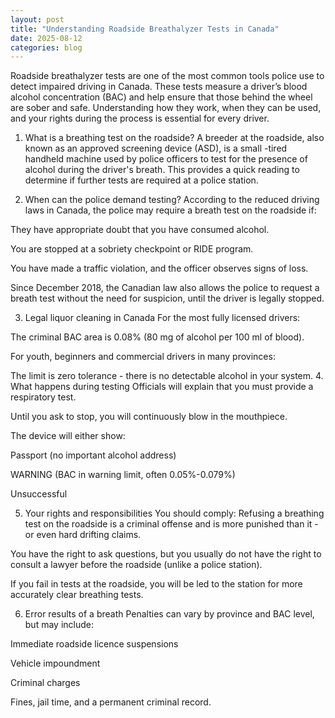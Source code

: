 ```yaml
---
layout: post
title: "Understanding Roadside Breathalyzer Tests in Canada"
date: 2025-08-12
categories: blog
---
```


Roadside breathalyzer tests are one of the most common tools police use to detect impaired driving in Canada. These tests measure a driver’s blood alcohol concentration (BAC) and help ensure that those behind the wheel are sober and safe. Understanding how they work, when they can be used, and your rights during the process is essential for every driver.

1. What is a breathing test on the roadside?
A breeder at the roadside, also known as an approved screening device (ASD), is a small -tired handheld machine used by police officers to test for the presence of alcohol during the driver's breath. This provides a quick reading to determine if further tests are required at a police station.

2. When can the police demand testing?
According to the reduced driving laws in Canada, the police may require a breath test on the roadside if:

They have appropriate doubt that you have consumed alcohol.

You are stopped at a sobriety checkpoint or RIDE program.

You have made a traffic violation, and the officer observes signs of loss.

Since December 2018, the Canadian law also allows the police to request a breath test without the need for suspicion, until the driver is legally stopped.

3. Legal liquor cleaning in Canada
For the most fully licensed drivers:

The criminal BAC area is 0.08% (80 mg of alcohol per 100 ml of blood).

For youth, beginners and commercial drivers in many provinces:

The limit is zero tolerance - there is no detectable alcohol in your system.
4. What happens during testing
Officials will explain that you must provide a respiratory test.

Until you ask to stop, you will continuously blow in the mouthpiece.

The device will either show:

Passport (no important alcohol address)

WARNING (BAC in warning limit, often 0.05%-0.079%)

Unsuccessful

5. Your rights and responsibilities
You should comply: Refusing a breathing test on the roadside is a criminal offense and is more punished than it - or even hard drifting claims.

You have the right to ask questions, but you usually do not have the right to consult a lawyer before the roadside (unlike a police station).

If you fail in tests at the roadside, you will be led to the station for more accurately clear breathing tests.

6. Error results of a breath
Penalties can vary by province and BAC level, but may include:

Immediate roadside licence suspensions

Vehicle impoundment

Criminal charges

Fines, jail time, and a permanent criminal record.